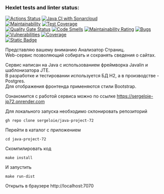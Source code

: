 ### Hexlet tests and linter status:
[![Actions Status](https://github.com/sergeloie/java-project-72/actions/workflows/hexlet-check.yml/badge.svg)](https://github.com/sergeloie/java-project-72/actions)
[![Java CI with Sonarcloud](https://github.com/sergeloie/java-project-72/actions/workflows/main.yml/badge.svg)](https://github.com/sergeloie/java-project-72/actions/workflows/main.yml)
<br>
[![Maintainability](https://api.codeclimate.com/v1/badges/40e7d5ab2d1b25bec660/maintainability)](https://codeclimate.com/github/sergeloie/java-project-72/maintainability)
[![Test Coverage](https://api.codeclimate.com/v1/badges/40e7d5ab2d1b25bec660/test_coverage)](https://codeclimate.com/github/sergeloie/java-project-72/test_coverage)
<br>
[![Quality Gate Status](https://sonarcloud.io/api/project_badges/measure?project=sergeloie_java-project-72&metric=alert_status)](https://sonarcloud.io/summary/new_code?id=sergeloie_java-project-72)
[![Code Smells](https://sonarcloud.io/api/project_badges/measure?project=sergeloie_java-project-72&metric=code_smells)](https://sonarcloud.io/summary/new_code?id=sergeloie_java-project-72)
[![Maintainability Rating](https://sonarcloud.io/api/project_badges/measure?project=sergeloie_java-project-72&metric=sqale_rating)](https://sonarcloud.io/summary/new_code?id=sergeloie_java-project-72)
[![Bugs](https://sonarcloud.io/api/project_badges/measure?project=sergeloie_java-project-72&metric=bugs)](https://sonarcloud.io/summary/new_code?id=sergeloie_java-project-72)
[![Vulnerabilities](https://sonarcloud.io/api/project_badges/measure?project=sergeloie_java-project-72&metric=vulnerabilities)](https://sonarcloud.io/summary/new_code?id=sergeloie_java-project-72)
[![Coverage](https://sonarcloud.io/api/project_badges/measure?project=sergeloie_java-project-72&metric=coverage)](https://sonarcloud.io/summary/new_code?id=sergeloie_java-project-72)
<br>
[![Static Badge](https://img.shields.io/badge/Deployed_on_Render-sergeloie--jp72.onrender.com-blue?style=for-the-badge&logo=Render)](https://sergeloie-jp72.onrender.com/)


Представляю вашему вниманию Анализатор Страниц.  
Web-сервис позволяющий собирать и сохранять сведения о сайтах.

Сервис написан на Java с использованием фреймворка Javalin и шаблонизатора JTE.  
В разработке и тестировании используется БД H2, а в производстве - Postgres.  
Для отображения фронтенда применяются стили Bootstrap.

Ознакомится с работой сервиса можно по ссылке https://sergeloie-jp72.onrender.com


Для локального запуска необходимо склонировать репозиторий
```
gh repo clone sergeloie/java-project-72
```
Перейти в каталог с приложением
```
cd java-project-72
```
Скомпилировать код
```
make install
```
И запустить
```
make run-dist
```
Открыть в браузере http://localhost:7070